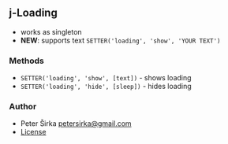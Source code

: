 ## j-Loading

- works as singleton
- __NEW__: supports text `SETTER('loading', 'show', 'YOUR TEXT')`

### Methods

- `SETTER('loading', 'show', [text])` - shows loading
- `SETTER('loading', 'hide', [sleep])` - hides loading

### Author

- Peter Širka <petersirka@gmail.com>
- [License](https://www.totaljs.com/licenses/)